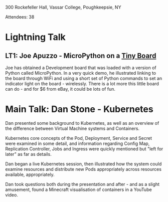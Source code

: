 300 Rockefeller Hall, Vassar College, Poughkeepsie, NY

Attendees: 38
# Lightning Talk
## LT1: Joe Apuzzo - MicroPython on a [Tiny Board](https://www.aliexpress.com/item/ESP32-ESP-32-ESP-32S-ESP32S-For-WeMos-Mini-D1-LOLIN32-Wifi-Bluetooth-Wireless-Board-Module/32840971102.html)
Joe has obtained a Development board that was loaded with a version of Python called MicroPython. In a very quick demo, he illustrated linking to the board through WiFi and using a short set of Python commands to set an indicator light on the board - wirelessly. There is a lot more this little board can do - and for $6 from eBay, it could be lots of fun.
# Main Talk: Dan Stone - Kubernetes
Dan presented some background to Kubernetes, as well as an overview of the difference between Virtual Machine systems 
and Containers.

Kubernetes core concepts of the Pod, Deployment, Service and Secret were examined in some detail,
and information regarding Config Map, Replication Controller, Jobs and Ingress were quickly mentioned but "left for later" as far as details.

Dan began a live Kubernetes session, then illustrated how the system could examine resources and distribute new Pods appropriately across resources available, appropriately.

Dan took questions both during the presentation and after - and as a slight amusement, found a Minecraft visualisation of containers in a YouTube video.
